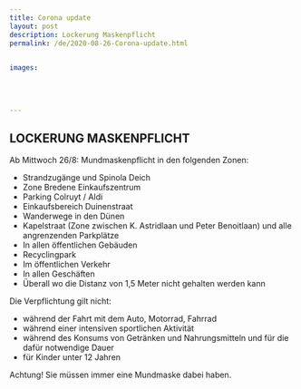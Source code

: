 ```yaml
---
title: Corona update
layout: post
description: Lockerung Maskenpflicht
permalink: /de/2020-08-26-Corona-update.html

    
images: 
    
    
    
    
---
```


## LOCKERUNG MASKENPFLICHT

Ab Mittwoch 26/8: Mundmaskenpflicht in den folgenden Zonen:

- Strandzugänge und Spinola Deich
- Zone Bredene Einkaufszentrum
- Parking Colruyt / Aldi
- Einkaufsbereich Duinenstraat
- Wanderwege in den Dünen
- Kapelstraat (Zone zwischen K. Astridlaan und Peter Benoitlaan) und alle angrenzenden Parkplätze
- In allen öffentlichen Gebäuden
- Recyclingpark
- Im öffentlichen Verkehr
- In allen Geschäften
- Überall wo die Distanz von 1,5 Meter nicht gehalten werden kann

Die Verpflichtung gilt nicht:

- während der Fahrt mit dem Auto, Motorrad, Fahrrad
- während einer intensiven sportlichen Aktivität
- während des Konsums von Getränken und Nahrungsmitteln und für die dafür notwendige Dauer
- für Kinder unter 12 Jahren

Achtung! Sie müssen immer eine Mundmaske dabei haben.